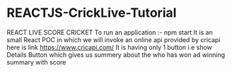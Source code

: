 # REACTJS-CrickLive-Tutorial
REACT LIVE SCORE CRICKET 
To run an application :- npm start
It is an small React POC in which we will invoke an online api provided by cricapi
here is link https://www.cricapi.com/
It is having only 1 button i.e show Details Button which gives us summery about the who has won ad winning summary with score
